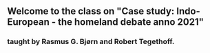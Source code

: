 ## Welcome to the class on "Case study: Indo-European - the homeland debate anno 2021"
### taught by Rasmus G. Bjørn and Robert Tegethoff.
